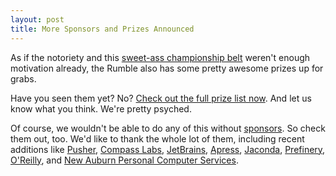 ```yaml
---
layout: post
title: More Sponsors and Prizes Announced
---
```


As if the notoriety and this
<a href="/blog/2010/10/10/championship-belt">sweet-ass championship belt</a>
weren't enough motivation already, the Rumble also has some pretty awesome
prizes up for grabs.

Have you seen them yet? No? <a href="/prizes">Check out the full prize list
now</a>. And let us know what you think. We're pretty psyched.

Of course, we wouldn't be able to do any of this without
<a href="/sponsors">sponsors</a>. So check them out, too. We'd like to thank the
whole lot of them, including recent additions like
<a href="http://pusherapp.com">Pusher</a>,
<a href="http://compasslabs.com">Compass Labs</a>,
<a href="http://jetbrains.com">JetBrains</a>,
<a href="http://apress.com">Apress</a>,
<a href="http://jaconda.im">Jaconda</a>,
<a href="http://prefinery.com">Prefinery</a>,
<a href="http://oreilly.com">O'Reilly</a>,
and <a href="http://napcs.com">New Auburn Personal Computer Services</a>.
